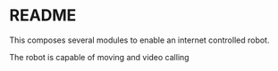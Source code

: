 # README

This composes several modules to enable an internet controlled robot. 

The robot is capable of moving and video calling